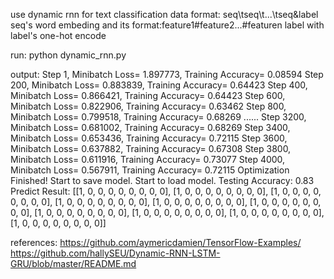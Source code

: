 use dynamic rnn for text classification
data format:
seq\tseq\t...\tseq&label
seq's word embeding and its format:feature1#feature2...#featuren
label with label's one-hot encode

run:
python dynamic_rnn.py

output:
Step 1, Minibatch Loss= 1.897773, Training Accuracy= 0.08594
Step 200, Minibatch Loss= 0.883839, Training Accuracy= 0.64423
Step 400, Minibatch Loss= 0.866421, Training Accuracy= 0.64423
Step 600, Minibatch Loss= 0.822906, Training Accuracy= 0.63462
Step 800, Minibatch Loss= 0.799518, Training Accuracy= 0.68269
......
Step 3200, Minibatch Loss= 0.681002, Training Accuracy= 0.68269
Step 3400, Minibatch Loss= 0.653436, Training Accuracy= 0.72115
Step 3600, Minibatch Loss= 0.637882, Training Accuracy= 0.67308
Step 3800, Minibatch Loss= 0.611916, Training Accuracy= 0.73077
Step 4000, Minibatch Loss= 0.567911, Training Accuracy= 0.72115
Optimization Finished!
Start to save model.
Start to load model.
Testing Accuracy: 0.83
Predict Result: [[1, 0, 0, 0, 0, 0, 0, 0, 0], [1, 0, 0, 0, 0, 0, 0, 0, 0], [1, 0, 0, 0, 0, 0, 0, 0, 0], [1, 0, 0, 0, 0, 0, 0, 0, 0], [1, 0, 0, 0, 0, 0, 0, 0, 0], [1, 0, 0, 0, 0, 0, 0, 0, 0], [1, 0, 0, 0, 0, 0, 0, 0, 0], [1, 0, 0, 0, 0, 0, 0, 0, 0], [1, 0, 0, 0, 0, 0, 0, 0, 0], [1, 0, 0, 0, 0, 0, 0, 0, 0]]

references:
https://github.com/aymericdamien/TensorFlow-Examples/
https://github.com/hallySEU/Dynamic-RNN-LSTM-GRU/blob/master/README.md

